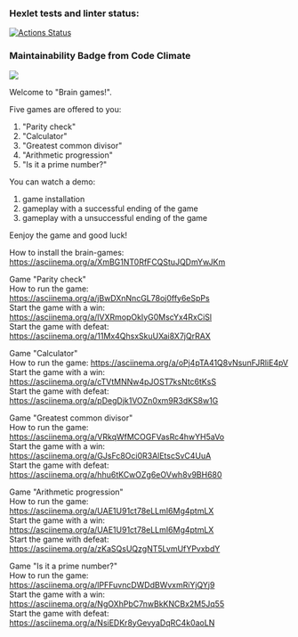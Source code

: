 ### Hexlet tests and linter status:
[![Actions Status](https://github.com/serVmik/python-project-49/workflows/hexlet-check/badge.svg)](https://github.com/serVmik/python-project-49/actions)

### Maintainability Badge from Code Climate  
<a href="https://codeclimate.com/github/serVmik/python-project-49/maintainability"><img src="https://api.codeclimate.com/v1/badges/ab152cea8fdf9be54bc5/maintainability" /></a>

Welcome to "Brain games!".

Five games are offered to you:
1) "Parity check"
2) "Calculator"
3) "Greatest common divisor"
4) "Arithmetic progression"
5) "Is it a prime number?"

You can watch a demo:
1) game installation
2) gameplay with a successful ending of the game
3) gameplay with a unsuccessful ending of the game

Eenjoy the game and good luck!

How to install the brain-games: https://asciinema.org/a/XmBG1NT0RfFCQStuJQDmYwJKm

Game "Parity check"  
How to run the game: https://asciinema.org/a/jBwDXnNncGL78oj0ffy6eSpPs  
Start the game with a win: https://asciinema.org/a/lVXRmopOkIyG0MscYx4RxCiSl  
Start the game with defeat: https://asciinema.org/a/11Mx4QhsxSkuUXai8X7jQrRAX

Game "Calculator"  
How to run the game: https://asciinema.org/a/oPj4pTA41Q8vNsunFJRliE4pV  
Start the game with a win: https://asciinema.org/a/cTVtMNNw4pJOST7ksNtc6tKsS  
Start the game with defeat: https://asciinema.org/a/pDegDjk1VOZn0xm9R3dKS8w1G

Game "Greatest common divisor"  
How to run the game: https://asciinema.org/a/VRkqWfMCOGFVasRc4hwYH5aVo  
Start the game with a win: https://asciinema.org/a/GJsFc8Oci0R3AlEtscSvC4UuA  
Start the game with defeat: https://asciinema.org/a/hhu6tKCwOZg6eOVwh8v9BH680

Game "Arithmetic progression"  
How to run the game: https://asciinema.org/a/UAE1U91ct78eLLmI6Mg4ptmLX  
Start the game with a win: https://asciinema.org/a/UAE1U91ct78eLLmI6Mg4ptmLX  
Start the game with defeat: https://asciinema.org/a/zKaSQsUQzgNT5LvmUfYPvxbdY

Game "Is it a prime number?"  
How to run the game: https://asciinema.org/a/lPFFuvncDWDdBWvxmRiYjQYj9  
Start the game with a win: https://asciinema.org/a/NgOXhPbC7nwBkKNCBx2M5Jq55  
Start the game with defeat: https://asciinema.org/a/NsiEDKr8yGevyaDqRC4k0aoLN
